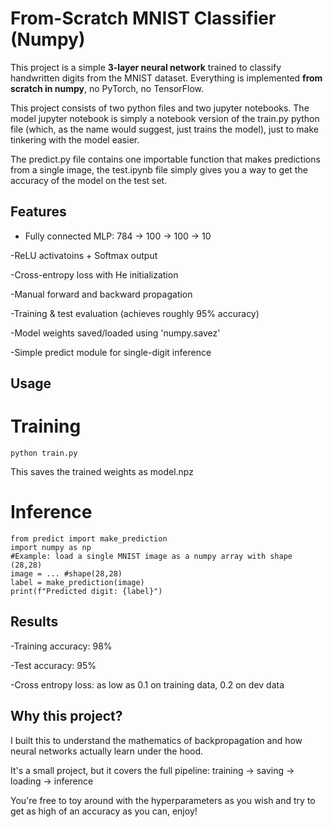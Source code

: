 # From-Scratch MNIST Classifier (Numpy)

This project is a simple **3-layer neural network** trained to classify handwritten digits from the MNIST dataset.
Everything is implemented **from scratch in numpy**, no PyTorch, no TensorFlow.

This project consists of two python files and two jupyter notebooks. The model jupyter notebook is simply a notebook version of the train.py python file (which, as the name would suggest, just trains the model), just to make tinkering with the model easier.

The predict.py file contains one importable function that makes predictions from a single image, the test.ipynb file simply gives you a way to get the accuracy of the model on the test set.

## Features

- Fully connected MLP: 784 -> 100 -> 100 -> 10

-ReLU activatoins + Softmax output

-Cross-entropy loss with He initialization

-Manual forward and backward propagation

-Training & test evaluation (achieves roughly 95% accuracy)

-Model weights saved/loaded using 'numpy.savez'

-Simple predict module for single-digit inference

## Usage

# Training

``` python train.py ```

This saves the trained weights as model.npz

# Inference

```
from predict import make_prediction
import numpy as np
#Example: load a single MNIST image as a numpy array with shape (28,28)
image = ... #shape(28,28)
label = make_prediction(image)
print(f"Predicted digit: {label}")
```
## Results

-Training accuracy: 98%

-Test accuracy: 95%

-Cross entropy loss: as low as 0.1 on training data, 0.2 on dev data

## Why this project?

I built this to understand the mathematics of backpropagation and how neural networks actually learn under the hood.

It's a small project, but it covers the full pipeline: training -> saving -> loading -> inference

You're free to toy around with the hyperparameters as you wish and try to get as high of an accuracy as you can, enjoy!